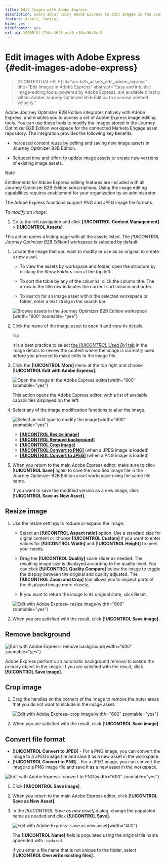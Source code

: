 ```yaml
---
title: Edit Images with Adobe Express
description: Learn about using Adobe Express to edit images in the Journey Optimizer B2B Edition workspace.
feature: Assets, Content
hide: yes
hidefromtoc: yes
exl-id: 16909f8f-77db-40f8-acd6-e18ac50c0af9
---
```

# Edit images with Adobe Express {#edit-images-adobe-express}

>[!CONTEXTUALHELP]
>id="ajo-b2b_assets_edit_adobe_express"
>title="Edit Images in Adobe Express"
>abstract="Easy and intuitive image-editing tools, powered by Adobe Express, are available directly within Adobe Journey Optimizer B2B Edition to increase content velocity."

Adobe Journey Optimizer B2B Edition integrates natively with Adobe Express, and enables you to access a set of Adobe Express image editing tools. You can use these tools to modify the images stored in the Journey Optimizer B2B Edition workspace for the connected Marketo Engage asset repository. The integration provides the following key benefits:

* Increased content reuse by editing and saving new image assets in Journey Optimizer B2B Edition.

* Reduced time and effort to update image assets or create new versions of existing image assets.

>[!NOTE]
>
>Entitlements for Adobe Express editing features are included with all Journey Optimizer B2B Edition subscriptions. Using the image editing capabilities requires enablement for your organization by an administrator.

The Adobe Express functions support PNG and JPEG image file formats.

_To modify an image:_

1. Go to the left navigation and click **[!UICONTROL Content Management]** > **[!UICONTROL Assets]**.

  This action opens a listing page with all the assets listed. The _[!UICONTROL Journey Optimizer B2B Edition]_ workspace is selected by default.

1. Locate the image that you want to modify or use as an original to create a new asset.

   * To view the assets by workspace and folder, open the structure by clicking the _Show Folders_ icon at the top left.

   * To sort the table by any of the columns, click the column title. The arrow in the title row indicates the current sort column and order.

   * To search for an image asset within the selected workspace or folder, enter a text string in the search bar.

   ![Browse assets in the Journey Optimizer B2B Edition workspace](./assets/assets-native-workspace-filtered.png){width="800" zoomable="yes"}

1. Click the name of the image asset to open it and view its details.

   >[!TIP]
   >
   >It is a best practice to select [the _[!UICONTROL Used By]_ tab](./marketo-engage-design-studio.md#view-asset-used-by-references) in the image details to review the content where the image is currently used before you proceed to make edits to the image file.

1. Click the **[!UICONTROL More]** menu at the top right and choose **[!UICONTROL Edit with Adobe Express]**.

    ![Open the image in the Adobe Express editor](./assets/assets-edit-adobe-express.png){width="600" zoomable="yes"}

    This action opens the Adobe Express editor, with a list of available capabilities displayed on the left.

1. Select any of the image modification functions to alter the image.

    ![Select an edit type to modify the image](./assets/assets-edit-adobe-express-left-menu.png){width="600" zoomable="yes"}    

    * [**[!UICONTROL Resize image]**](#resize-image)
    * [**[!UICONTROL Remove background]**](#remove-background)
    * [**[!UICONTROL Crop image]**](#crop-image)
    * [**[!UICONTROL Convert to PNG]**](#convert-file-format) (when a JPEG image is loaded)
    * [**[!UICONTROL Convert to JPEG]**](#convert-file-format) (when a PNG image is loaded)

1. When you return to the main Adobe Express editor, make sure to click **[!UICONTROL Save]** again to save the modified image file in the Journey Optimizer B2B Edition asset workspace using the same file name.

   If you want to save the modified version as a new image, click **[!UICONTROL Save as New Asset]**.

## Resize image

1. Use the resize settings to reduce or expand the image:

   * Select an **[!UICONTROL Aspect ratio]** option. Use a standard size for digital content or choose **[!UICONTROL Custom]** if you want to enter values for **[!UICONTROL Width]** and **[!UICONTROL Height]** to meet your needs.

   * Drag the **[!UICONTROL Quality]** scale slider as needed. The resulting image size is displayed according to the quality level. You can click **[!UICONTROL Quality Compare]** below the image to toggle the display between the original and quality adjusted. The **[!UICONTROL Zoom and Crop]** tool allows you to inspect parts of the displayed image more closely.

   * If you want to return the image to its original state, click Reset.

   ![Edit with Adobe Express- resize image](./assets/assets-edit-adobe-express-resize-image.png){width="600" zoomable="yes"}

1. When you are satisfied with the result, click **[!UICONTROL Save image]**.

## Remove background

![Edit with Adobe Express- remove background](./assets/assets-edit-adobe-express-remove-background.png){width="600" zoomable="yes"}

Adobe Express performs an automatic background removal to isolate the primary object in the image. If you are satisfied with the result, click **[!UICONTROL Save image]**.

## Crop image

1. Drag the handles on the corners of the image to remove the outer areas that you do not want to include in the image asset.

   ![Edit with Adobe Express- crop image](./assets/assets-edit-adobe-express-crop-image.png){width="600" zoomable="yes"}

1. When you are satisfied with the result, click **[!UICONTROL Save image]**.

## Convert file format

* **[!UICONTROL Convert to JPEG]** - For a PNG image, you can convert the image to a JPEG image file and save it as a new asset in the workspace. 
* **[!UICONTROL Convert to PNG]** - For a JPEG image, you can convert the image to a PNG image file and save it as a new asset in the workspace. 

![Edit with Adobe Express- convert to PNG](./assets/assets-edit-adobe-express-convert-to-png.png){width="600" zoomable="yes"}   

1. Click **[!UICONTROL Save image]**.

1. When you return to the main Adobe Express editor, click **[!UICONTROL Save as New Asset]**.

1. In the _[!UICONTROL Save as new asset]_ dialog, change the populated name as needed and click **[!UICONTROL Save]**.

   ![Edit with Adobe Express- save as new asset](./assets/assets-edit-adobe-express-save-as-new-asset.png){width="400"}   

   The **[!UICONTROL Name]** field is populated using the original file name appended with `_updated`.
   
   If you enter a file name that is not unique to the folder, select **[!UICONTROL Overwrite existing files]**.
